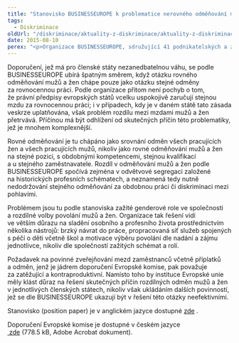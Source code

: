 ```yaml
---
title: "Stanovisko BUSINESSEUROPE k problematice nerovného odměňování mužů a žen"
tags:
  - Diskriminace
oldUrl: "/diskriminace/aktuality-z-diskriminace/aktuality-z-diskriminace-2015/stanovisko-businesseurope-k-problematice-nerovneho-odmenovani-muzu-a-zen/"
date: 2015-08-10
perex: "<p>Organizace BUSINESSEUROPE, sdružující 41 podnikatelských a zaměstnavatelských svazů z 35 zemí Evropy, vydala dne 23. června 2015 stanovisko k otázce nerovného odměňování mužů a žen. V něm kriticky nahlíží především na doporučení Evropské komise o posílení zásady rovného odměňování mužů a žen prostřednictvím transparentnosti.</p>"
---
```


<!-- imported from the old website -->

<p class="align-blok">Doporučení, jež má pro členské státy nezanedbatelnou váhu, se podle BUSINESSEUROPE ubírá špatným směrem, když otázku rovného odměňování mužů a žen chápe pouze jako otázku stejné odměny za rovnocennou práci. Podle organizace přitom není pochyb o tom, že právní předpisy evropských států vcelku uspokojivě zaručují stejnou mzdu za rovnocennou práci; i v případech, kdy je v daném státě tato zásada veskrze uplatňována, však problém rozdílu mezi mzdami mužů a žen přetrvává. Příčinou má být odhlížení od skutečných příčin této problematiky, jež je mnohem komplexnější. </p><p class="align-blok">Rovné odměňování je tu chápáno jako srovnání odměn všech pracujících žen a všech pracujících mužů, nikoliv jako rovné odměňování mužů a žen na stejné pozici, s obdobnými kompetencemi, stejnou kvalifikací a u stejného zaměstnavatele. Rozdíl v odměňování mužů a žen podle BUSINESSEUROPE spočívá zejména v odvětvové segregaci založené na historických profesních schématech, a neznamená tedy nutně nedodržování stejného odměňování za obdobnou práci či diskriminaci mezi pohlavími. </p><p class="align-blok">Problémem jsou tu podle stanoviska zažité genderové role ve společnosti a rozdílné volby povolání mužů a žen. Organizace tak řešení vidí ve větším důrazu na sladění osobního a profesního života prostřednictvím několika nástrojů: brzký návrat do práce, propracovaná síť služeb spojených s péčí o děti včetně škol a motivace výběru povolání dle nadání a zájmu jednotlivce, nikoliv dle společností zažitých schémat a rolí. </p><p class="align-blok">Požadavek na povinné zveřejňování mezd zaměstnanců včetně příplatků a odměn, jenž je jádrem doporučení Evropské komise, pak považuje za zatěžující a kontraproduktivní. Namísto toho by instituce Evropské unie měly klást důraz na řešení skutečných příčin rozdílných odměn mužů a žen v jednotlivých členských státech, nikoliv však ukládáním dalších povinností, jež se dle BUSINESSEUROPE ukazují být v řešení této otázky neefektivními.</p><p class="align-blok">Stanovisko (position paper) je v anglickém jazyce dostupné <a title="Otevření do nového okna" href="http://www.businesseurope.eu/Content/Default.asp?PageID=568&amp;DocID=34250" target="_blank">zde</a> <img alt="" src="https://www.ochrance.cz/typo3/ext/od_linkdesc/icons/external.gif" class="od_linkdesc_icon_external" />. </p><p class="align-blok">Doporučení Evropské komise je dostupné v českém jazyce <a title="Otevření do nového okna" href="/uploads-import/DISKRIMINACE/aktuality/Doporuceni.pdf" target="_blank"><img alt="" src="https://www.ochrance.cz/typo3/ext/od_linkdesc/icons/pdf.gif" class="od_linkdesc_icon" /> zde</a> (778.5 kB, Adobe Acrobat dokument). </p>
